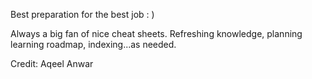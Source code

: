 Best preparation for the best job : )

Always a big fan of nice cheat sheets. Refreshing knowledge,  planning learning roadmap, indexing...as needed. 

Credit: Aqeel Anwar
